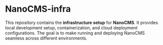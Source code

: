 # NanoCMS-infra
This repository contains the **infrastructure setup** for **NanoCMS**.   It provides local development setup, containerization, and cloud deployment configurations.   The goal is to make running and deploying NanoCMS seamless across different environments.
